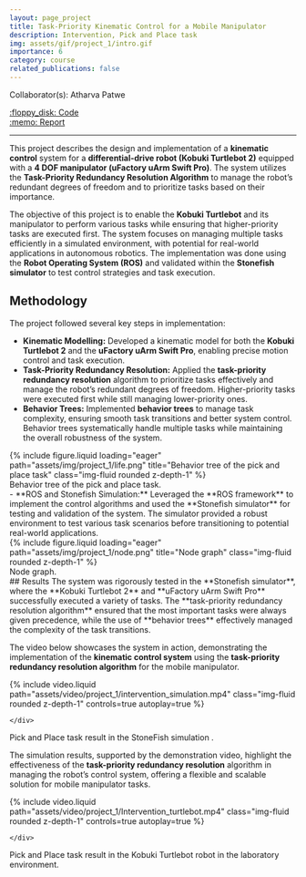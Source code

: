 ```yaml
---
layout: page_project
title: Task-Priority Kinematic Control for a Mobile Manipulator
description: Intervention, Pick and Place task
img: assets/gif/project_1/intro.gif
importance: 6
category: course
related_publications: false
---
```


Collaborator(s): Atharva Patwe

<div class="row justify-content-sm-left">
    <div class="col-sm-2 mt-3 mt-md-0">
        <a href="https://github.com/leopt4/turtlebot_taskpriority_manipulation.git">:floppy_disk: Code</a>
    </div>
    <div class="col-sm-2 mt-3 mt-md-0">
        <a href="https://github.com/leopt4/turtlebot_taskpriority_manipulation/blob/main/documents/HOI_report.pdf">:memo: Report</a>
    </div>
    <!-- <div class="col-sm-2 mt-3 mt-md-0">
        <a href="https://ifrosmaster.org/">:clapper: Demo Videos</a>
    </div> -->
</div>

---

This project describes the design and implementation of a **kinematic control** system for a **differential-drive robot (Kobuki Turtlebot 2)** equipped with a **4 DOF manipulator (uFactory uArm Swift Pro)**. The system utilizes the **Task-Priority Redundancy Resolution Algorithm** to manage the robot’s redundant degrees of freedom and to prioritize tasks based on their importance.

The objective of this project is to enable the **Kobuki Turtlebot** and its manipulator to perform various tasks while ensuring that higher-priority tasks are executed first. The system focuses on managing multiple tasks efficiently in a simulated environment, with potential for real-world applications in autonomous robotics. The implementation was done using the **Robot Operating System (ROS)** and validated within the **Stonefish simulator** to test control strategies and task execution.

## Methodology
The project followed several key steps in implementation:
- **Kinematic Modelling:** Developed a kinematic model for both the **Kobuki Turtlebot 2** and the **uFactory uArm Swift Pro**, enabling precise motion control and task execution.
- **Task-Priority Redundancy Resolution:** Applied the **task-priority redundancy resolution** algorithm to prioritize tasks effectively and manage the robot’s redundant degrees of freedom. Higher-priority tasks were executed first while still managing lower-priority ones.
- **Behavior Trees:** Implemented **behavior trees** to manage task complexity, ensuring smooth task transitions and better system control. Behavior trees systematically handle multiple tasks while maintaining the overall robustness of the system.
<div class="row justify-content-sm-center">
    <div class="col-sm-10 mt-3 mt-md-0">
        {% include figure.liquid loading="eager" path="assets/img/project_1/life.png" title="Behavior tree of the pick and place task" class="img-fluid rounded z-depth-1" %}
    </div>
</div>
<div class="caption">
    Behavior tree of the pick and place task.
</div>
- **ROS and Stonefish Simulation:** Leveraged the **ROS framework** to implement the control algorithms and used the **Stonefish simulator** for testing and validation of the system. The simulator provided a robust environment to test various task scenarios before transitioning to potential real-world applications.
<div class="row justify-content-sm-center">
    <div class="col-sm-8 mt-3 mt-md-0">
        {% include figure.liquid loading="eager" path="assets/img/project_1/node.png" title="Node graph" class="img-fluid rounded z-depth-1" %}
    </div>
</div>
<div class="caption">
    Node graph.
</div>
## Results
The system was rigorously tested in the **Stonefish simulator**, where the **Kobuki Turtlebot 2** and **uFactory uArm Swift Pro** successfully executed a variety of tasks. The **task-priority redundancy resolution algorithm** ensured that the most important tasks were always given precedence, while the use of **behavior trees** effectively managed the complexity of the task transitions.

The video below showcases the system in action, demonstrating the implementation of the **kinematic control system** using the **task-priority redundancy resolution algorithm** for the mobile manipulator.

<div class="row">
    <div class="col-sm mt-3 mt-md-0">
        {% include video.liquid path="assets/video/project_1/intervention_simulation.mp4" class="img-fluid rounded z-depth-1" controls=true autoplay=true %}

    </div>
</div>
<div class="caption">
    Pick and Place task result in the StoneFish simulation .
</div>

The simulation results, supported by the demonstration video, highlight the effectiveness of the **task-priority redundancy resolution** algorithm in managing the robot’s control system, offering a flexible and scalable solution for mobile manipulator tasks.

<div class="row">
    <div class="col-sm mt-3 mt-md-0">
        {% include video.liquid path="assets/video/project_1/Intervention_turtlebot.mp4" class="img-fluid rounded z-depth-1" controls=true autoplay=true %}

    </div>
</div>
<div class="caption">
    Pick and Place task result in the Kobuki Turtlebot robot in the laboratory environment.
</div>

